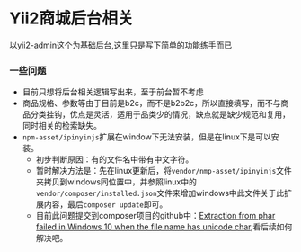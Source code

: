 Yii2商城后台相关
=========
以[yii2-admin](https://github.com/nadirvishun/yii2-admin)这个为基础后台,这里只是写下简单的功能练手而已

### 一些问题
- 目前只想将后台相关逻辑写出来，至于前台暂不考虑
- 商品规格、参数等由于目前是b2c，而不是b2b2c，所以直接填写，而不与商品分类挂钩，优点是灵活，适用于品类少的情况，缺点就是缺少规范和复用，同时相关的检索缺失。
- `npm-asset/ipinyinjs`扩展在window下无法安装，但是在linux下是可以安装。
    - 初步判断原因：有的文件名中带有中文字符。
    - 暂时解决方法是：先在linux更新后，将`vendor/nmp-asset/ipinyinjs`文件夹拷贝到windows同位置中，并参照linux中的`vendor/composer/installed.json`文件来增加windows中此文件关于此扩展内容，最后`composer update`即可。
    - 目前此问题提交到composer项目的github中：[Extraction from phar failed in Windows 10 when the file name has unicode char](https://github.com/composer/composer/issues/7474),看后续如何解决吧。